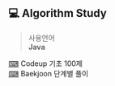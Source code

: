 ## 💻 Algorithm Study

>사용언어 <br>
>**Java**

[⌨](https://github.com/cyoungeun/Algorithm/tree/master/src/CodeUp) Codeup 기초 100제
<br>
[⌨](https://github.com/cyoungeun/Algorithm/tree/master/src/BOJ) Baekjoon 단계별 풀이
